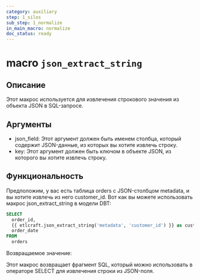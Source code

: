 ```yaml
---
category: auxiliary
step: 1_silos
sub_step: 1_normalize
in_main_macro: normalize
doc_status: ready
---
```

# macro `json_extract_string`

## Описание

Этот макрос используется для извлечения строкового значения из объекта JSON в SQL-запросе.

## Аргументы

- json_field: Этот аргумент должен быть именем столбца, который содержит JSON-данные, из которых вы хотите извлечь строку.
- key: Этот аргумент должен быть ключом в объекте JSON, из которого вы хотите извлечь строку.

## Функциональность

Предположим, у вас есть таблица orders с JSON-столбцом metadata, и вы хотите извлечь из него customer_id. Вот как вы можете использовать макрос json_extract_string в модели DBT: 

```sql
SELECT
  order_id,
  {{ etlcraft.json_extract_string('metadata', 'customer_id') }} as customer_id,
  order_date
FROM
  orders
```
Возвращаемое значение:

Этот макрос возвращает фрагмент SQL, который можно использовать в операторе SELECT для извлечения строки из JSON-поля. 